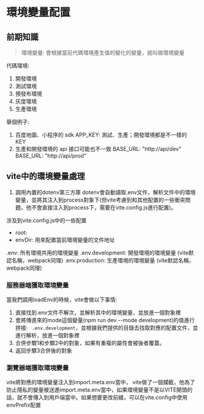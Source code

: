# 環境變量配置

## 前期知識
> 環境變量: 會根據當前代碼環境產生值的變化的變量，就叫做環境變量

代碼環境:

1. 開發環境
2. 測試環境
3. 預發布環境
4. 灰度環境
5. 生產環境

舉個例子:

1. 百度地圖、小程序的 sdk
   APP_KEY: 測試、生產；開發環境都是不一樣的 KEY
2. 生產和開發環境的 api 接口可能也不一致
   BASE_URL: "http://api/dev"
   BASE_URL: "http://api/prod"


## vite中的環境變量處理
1. 調用內置的dotenv第三方庫
dotenv會自動讀取.env文件，解析文件中的環境變量，並將其注入到process對象下(但vite考慮到和其他配置的一些衝突問題，他不會直接注入到process下，需要在vite.config.js進行配置)。

涉及到vite.config.js中的一些配置
- root: 
- envDir: 用來配置當前環境變量的文件地址

.env: 所有環境共用的環境變量
.env.development: 開發環境的環境變量 (vite默認名稱，webpack同理)
.env.production: 生產環境的環境變量 (vite默認名稱，webpack同理)

### 服務器端獲取環境變量
當我們調用loadEnv的時候，vite會做以下事情:
1. 直接找到.env文件不解次，並解析其中的環境變量，並放進一個對象裡
2. 會將傳進來的mode這個變量(npm run dev --mode development)的值進行拼接: ``` .env.development```，並根據我們提供的目錄去找取對應的配置文件，並進行解析，放進一個對象裡
3. 合併步驟1和步驟2中的對象，如果有重複的屬性會被後者覆蓋。
4. 返回步驟3合併後的對象

### 瀏覽器端獲取環境變量
vite將對應的環境變量注入到import.meta.env當中，
vite做了一個攔截，他為了防止隱私的變量被送進import.meta.env當中，如果環境變量不是以VITE開頭的話，就不會傳入到用戶端當中。如果想要更改前綴，可以在vite.config中使用envPrefix配置